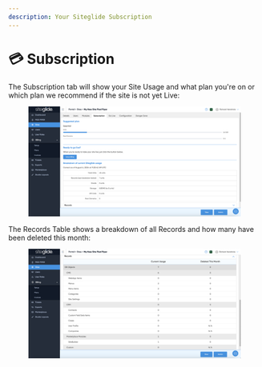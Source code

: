 ```yaml
---
description: Your Siteglide Subscription
---
```


# 💳 Subscription

The Subscription tab will show your Site Usage and what plan you're on or which plan we recommend if the site is not yet Live:

<figure><img src="../../.gitbook/assets/Siteglide-Subscription-Trial.png" alt=""><figcaption></figcaption></figure>

The Records Table shows a breakdown of all Records and how many have been deleted this month:

<figure><img src="../../.gitbook/assets/Siteglide-Subscription-Records-Table.png" alt=""><figcaption></figcaption></figure>
